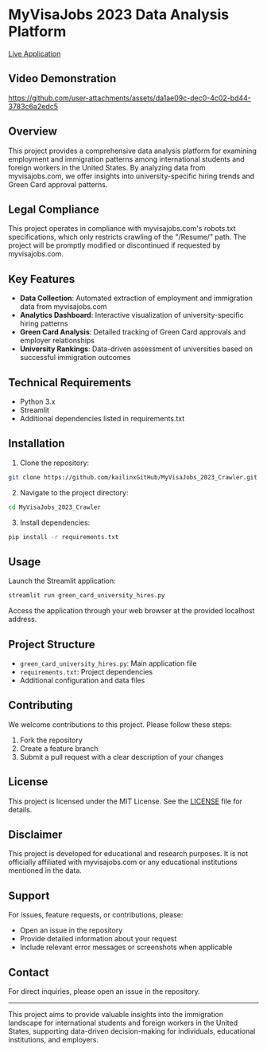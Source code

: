 # MyVisaJobs 2023 Data Analysis Platform

[Live Application](https://myvisajobs2023crawler-wh8xntv9gybbxgfxeywerl.streamlit.app/)

## Video Demonstration
https://github.com/user-attachments/assets/da1ae09c-dec0-4c02-bd44-3783c6a2edc5

## Overview

This project provides a comprehensive data analysis platform for examining employment and immigration patterns among international students and foreign workers in the United States. By analyzing data from myvisajobs.com, we offer insights into university-specific hiring trends and Green Card approval patterns.

## Legal Compliance

This project operates in compliance with myvisajobs.com's robots.txt specifications, which only restricts crawling of the "/Resume/" path. The project will be promptly modified or discontinued if requested by myvisajobs.com.

## Key Features

- **Data Collection**: Automated extraction of employment and immigration data from myvisajobs.com
- **Analytics Dashboard**: Interactive visualization of university-specific hiring patterns
- **Green Card Analysis**: Detailed tracking of Green Card approvals and employer relationships
- **University Rankings**: Data-driven assessment of universities based on successful immigration outcomes

## Technical Requirements

- Python 3.x
- Streamlit
- Additional dependencies listed in requirements.txt

## Installation

1. Clone the repository:
```bash
git clone https://github.com/kailinxGitHub/MyVisaJobs_2023_Crawler.git
```

2. Navigate to the project directory:
```bash
cd MyVisaJobs_2023_Crawler
```

3. Install dependencies:
```bash
pip install -r requirements.txt
```

## Usage

Launch the Streamlit application:
```bash
streamlit run green_card_university_hires.py
```

Access the application through your web browser at the provided localhost address.

## Project Structure

- `green_card_university_hires.py`: Main application file
- `requirements.txt`: Project dependencies
- Additional configuration and data files

## Contributing

We welcome contributions to this project. Please follow these steps:

1. Fork the repository
2. Create a feature branch
3. Submit a pull request with a clear description of your changes

## License

This project is licensed under the MIT License. See the [LICENSE](https://github.com/kailinxGitHub/MyVisaJobs_2023_Crawler/blob/main/LICENSE) file for details.

## Disclaimer

This project is developed for educational and research purposes. It is not officially affiliated with myvisajobs.com or any educational institutions mentioned in the data.

## Support

For issues, feature requests, or contributions, please:
- Open an issue in the repository
- Provide detailed information about your request
- Include relevant error messages or screenshots when applicable

## Contact

For direct inquiries, please open an issue in the repository.

---

This project aims to provide valuable insights into the immigration landscape for international students and foreign workers in the United States, supporting data-driven decision-making for individuals, educational institutions, and employers.
